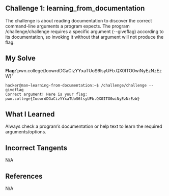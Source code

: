## Challenge 1: learning_from_documentation

The challenge is about reading documentation to discover the correct command-line arguments a program expects. 
The program /challenge/challenge requires a specific argument (--giveflag) according to its documentation, 
so invoking it without that argument will not produce the flag.

## My Solve 
**Flag:**'pwn.college{IoowrdDGaCizYYxaTUoS6lsyUFb.QX0ITO0wiNyEzNzEzW}'
```
hacker@man~learning-from-documentation:~$ /challenge/challenge --giveflag
Correct argument! Here is your flag:
pwn.college{IoowrdDGaCizYYxaTUoS6lsyUFb.QX0ITO0wiNyEzNzEzW}
```

## What I Learned 
Always check a program’s documentation or 
help text to learn the required arguments/options.


## Incorrect Tangents

N/A


## References

N/A



